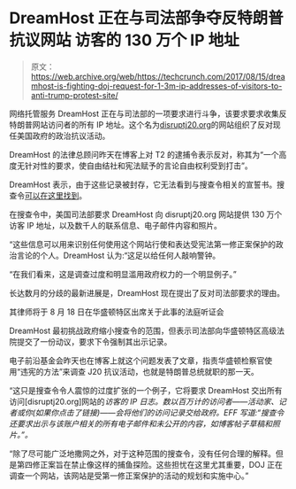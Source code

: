 # DreamHost 正在与司法部争夺反特朗普抗议网站 访客的 130 万个 IP 地址

> 原文：<https://web.archive.org/web/https://techcrunch.com/2017/08/15/dreamhost-is-fighting-doj-request-for-1-3m-ip-addresses-of-visitors-to-anti-trump-protest-site/>

网络托管服务 DreamHost 正在与司法部的一项要求进行斗争，该要求要求收集反特朗普网站访问者的所有 IP 地址。这个名为[disruptj20.org](https://web.archive.org/web/20230306234239/http://www.disruptj20.org/)的网站组织了反对现任美国政府的政治抗议活动。

DreamHost 的法律总顾问昨天在博客上对 T2 的逮捕令表示反对，称其为“一个高度无针对性的要求，使自由结社和宪法赋予的言论自由权利受到打击”。

DreamHost 表示，由于这些记录被封存，它无法看到与搜查令相关的宣誓书。搜查令[可以在这里找到](https://web.archive.org/web/20230306234239/https://www.dreamhost.com/blog/wp-content/uploads/2017/08/DH-Search-Warrant.pdf)。

在搜查令中，美国司法部要求 DreamHost 向 disruptj20.org 网站提供 130 万个访客 IP 地址，以及数千人的联系信息、电子邮件内容和照片。

“这些信息可以用来识别任何使用这个网站行使和表达受宪法第一修正案保护的政治言论的个人。DreamHost 认为:“这足以给任何人敲响警钟。

“在我们看来，这是调查过度和明显滥用政府权力的一个明显例子。”

长达数月的分歧的最新进展是，DreamHost 现在提出了反对司法部要求的理由。

其律师将于 8 月 18 日在华盛顿特区出席关于此事的法庭听证会

DreamHost 最初挑战政府缩小搜查令的范围，但表示司法部向华盛顿特区高级法院提交了一份动议，要求下令强制其出示记录。

电子前沿基金会昨天也在博客上就这个问题发表了文章，指责华盛顿检察官使用“违宪的方法”来调查 J20 抗议活动，也就是特朗普总统就职的那一天。

“这只是搜查令令人震惊的过度扩张的一个例子，它将要求 DreamHost 交出所有访问[disruptj20.org]网站的*访客的 IP 日志。数以百万计的访问者——活动家、记者或你(如果你点击了链接)——会将他们的访问记录交给政府。EFF 写道:“搜查令还要求出示与该账户相关的所有电子邮件和未公开的内容，如博客帖子草稿和照片。”。*

“除了尽可能广泛地撒网之外，对于这种范围的搜查令，没有任何合理的解释。但是第四修正案旨在禁止像这样的捕鱼探险。这些担忧在这里尤其重要，DOJ 正在调查一个网站，该网站是受第一修正案保护的活动的规划和实施中心。”